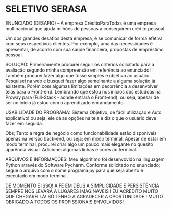 # SELETIVO SERASA

 ENUNCIADO (DESAFIO) – A empresa CréditoParaTodxs é uma empresa multinacional que ajuda milhões de pessoas a conseguirem crédito pessoal.

Um dos grandes desafios desta empresa, é se comunicar de forma efetiva com seus respectivos clientes. Por exemplo, uma das necessidades é apresentar, de acordo com sua saúde financeira, propostas de empréstimo pessoal.

SOLUÇÃO:  Primeiramente procurei seguir os critérios solicitado para a avaliação segundo minha compreensão em referência ao enunciado! Também procurei  fazer algo que fosse simples e objetivo ao usuário. Pesquisei na web e busquei fazer algo semelhante a alguma solução já existente. Porém com algumas limitações em decorrência a desenvolver telas para o Front-end. Lembrando que estou nos inícios dos estudoas na Proway para (Full-Stack - aonde entrará o Front-end), ou seja; apesar de ser no início já estou com o aprendizado em andamento.

USABILIDADE DO PROGRAMA: Sistema Objetivo, de fácil utilização e Auto explicativo! ou seja; ele dá as opções na tela e diz o que o usuário deve fazer em seguida.

Obs; Tanto a regra de negócio como funcionabilidade estão disponíveis apenas na versão back-end, ou seja; em modo terminal. Apesar de estar em modo terminal, procurei criar algo um pouco mais elegante no quesito aparência visual. Adicionei algumas linhas e cores ao terminal.

ARQUIVOS E INFORMAÇÕES: Meu algorítimo foi desenvovido na linguagem Python através do Software Pycharm. Conforme solicitado no enunciado; segue o arquivo com o nome programa.py para que seja aberto e executado em modo terminal.

DE MOMENTO É ISSO! A FÉ EM DEUS A SIMPLICIDADE E PERSISTÊNCIA SEMPRE NOS LEVARÁ A LUGARES IMAGINAVEIS ! EU ACREDITO MUITO QUE CHEGAREI LÁ! SÓ TENHO A AGRADECER A OPORTUNIDADE ! MUITO OBRIGADO A TODOS OS PROFISSIONAIS ENVOLVIDOS!